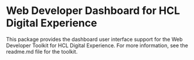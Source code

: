 # Web Developer Dashboard for HCL Digital Experience

This package provides the dashboard user interface support for the Web Developer Toolkit for HCL Digital Experience. For more information, see the readme.md file for the toolkit.

